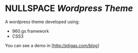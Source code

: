 NULLSPACE *Wordpress Theme*
===

A wordpress theme developed using:
- 960.gs framework
- CSS3

You can see a demo in [http://ptigas.com/blog]